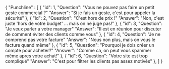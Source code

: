 {
  "Punchline" : [
    {
    "id": 1,
    "Question": "Vous ne pouvez pas faire un petit geste commercial ?"
    "Answer": "Si je fais un geste, c'est pour appeler la sécurité"
  },
  {
    "id": 2,
    "Question": "C'est hors de prix !"
    "Answer": "Non, c'est juste 'hors de votre budget' ... mais on ne juge pas!"
  },
  {
    "id": 3,
    "Question": "Je veux parler a votre manager"
    "Answer": "Il est en réunion pour discuter de comment éviter des clients comme vous"
  },
  {
    "id": 4,
    "Question": "Je ne comprend pas votre facture"
    "Answer": "Nous non plus, mais on vous le facture quand même"
  },
  {
    "id": 5,
    "Question": "Pourquoi je dois créer un compte pour acheter?"
    "Answer": "Comme ca, on peut vous spammer même apres votre achat!"
  },
  {
    "id": 6,
    "Question": "Votre site est trop compliqué"
    "Answer": "C'est pour filtrer les clients pas assez motivés"
  },
  ] 
}